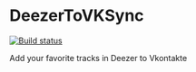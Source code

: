 # DeezerToVKSync

[![Build status](https://ci.appveyor.com/api/projects/status/ye1r3xmn90rmhj6q?svg=true)](https://ci.appveyor.com/project/YuraSidorets/deezer-to-vk-sync)

Add your favorite tracks in Deezer to Vkontakte
